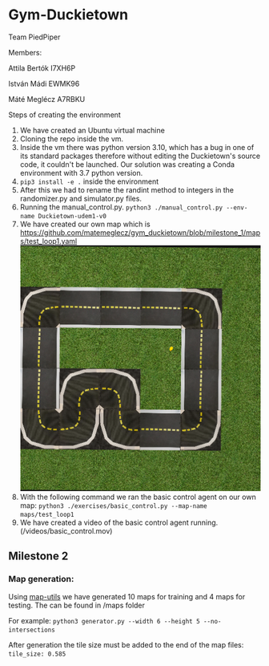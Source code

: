 # Gym-Duckietown 

Team PiedPiper

Members:

Attila Bertók I7XH6P

István Mádi EWMK96

Máté Meglécz A7RBKU


Steps of creating the environment

1. We have created an Ubuntu virtual machine
2. Cloning the repo inside the vm.
3. Inside the vm there was python version 3.10, which has a bug in one of its standard packages therefore without editing the Duckietown's source code, it couldn't be launched. Our solution was creating a Conda environment with 3.7 python version.
4. `pip3 install -e .` inside the environment
5. After this we had to rename the randint method to integers in the randomizer.py and simulator.py files.
6. Running the manual_control.py. `python3 ./manual_control.py --env-name Duckietown-udem1-v0`
7. We have created our own map which is https://github.com/matemeglecz/gym_duckietown/blob/milestone_1/maps/test_loop1.yaml
   ![myimage-alt-tag](/images/custom_map.png)
8. With the following command we ran the basic control agent on our own map: `python3 ./exercises/basic_control.py --map-name maps/test_loop1`
9. We have created a video of the basic control agent running. (/videos/basic_control.mov)

## Milestone 2 

### Map generation:

Using [map-utils](https://github.com/duckietown/map-utils) we have generated 10 maps for training and 4 maps for testing. The can be found in /maps folder

For example: ```python3 generator.py --width 6 --height 5 --no-intersections```

After generation the tile size must be added to the end of the map files:
```tile_size: 0.585```
